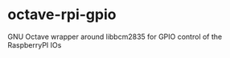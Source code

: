 octave-rpi-gpio
===============

GNU Octave wrapper around libbcm2835 for GPIO control of the RaspberryPI IOs
